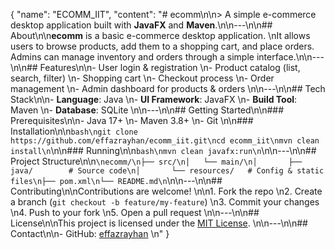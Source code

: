 {
  "name": "ECOMM_IIT",
  "content": "# ecomm\n\n> A simple e-commerce desktop application built with **JavaFX** and **Maven**.\n\n---\n\n## About\n\n**ecomm** is a basic e-commerce desktop application.  \nIt allows users to browse products, add them to a shopping cart, and place orders. Admins can manage inventory and orders through a simple interface.\n\n---\n\n## Features\n\n- User login & registration  \n- Product catalog (list, search, filter)  \n- Shopping cart  \n- Checkout process  \n- Order management  \n- Admin dashboard for products & orders  \n\n---\n\n## Tech Stack\n\n- **Language**: Java  \n- **UI Framework**: JavaFX  \n- **Build Tool**: Maven  \n- **Database**: SQLite  \n\n---\n\n## Getting Started\n\n### Prerequisites\n\n- Java 17+  \n- Maven 3.8+  \n- Git  \n\n### Installation\n\n```bash\ngit clone https://github.com/effazrayhan/ecomm_iit.git\ncd ecomm_iit\nmvn clean install\n```\n\n### Running\n\n```bash\nmvn clean javafx:run\n```\n\n---\n\n## Project Structure\n\n```\necomm/\n├── src/\n│   └── main/\n│       ├── java/        # Source code\n│       └── resources/   # Config & static files\n├── pom.xml\n└── README.md\n```\n\n---\n\n## Contributing\n\nContributions are welcome!  \n\n1. Fork the repo  \n2. Create a branch (`git checkout -b feature/my-feature`)  \n3. Commit your changes  \n4. Push to your fork  \n5. Open a pull request  \n\n---\n\n## License\n\nThis project is licensed under the [MIT License](LICENSE).  \n\n---\n\n## Contact\n\n- GitHub: [effazrayhan](https://github.com/effazrayhan)  \n"
}
